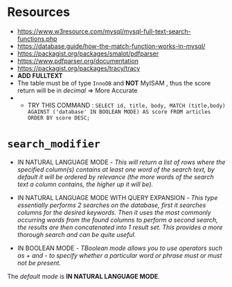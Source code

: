 # Resources

- https://www.w3resource.com/mysql/mysql-full-text-search-functions.php
- https://database.guide/how-the-match-function-works-in-mysql/
- https://packagist.org/packages/smalot/pdfparser
- https://www.pdfparser.org/documentation
- https://packagist.org/packages/tracy/tracy
- **ADD FULLTEXT**
- The table must be of type `InnoDB` and **NOT** MyISAM , thus the score return will be in *decimal* => More Accurate
- - TRY THIS COMMAND : `SELECT id, title, body, MATCH (title,body)  AGAINST ('database' IN BOOLEAN MODE) AS score FROM articles ORDER BY score DESC;`

# `search_modifier`

- IN NATURAL LANGUAGE MODE - *This will return a list of rows where the specified column(s) contains at least one word of the search text, by default it will be ordered by relevance (the more words of the search text a column contains, the higher up it will be).*

- IN NATURAL LANGUAGE MODE WITH QUERY EXPANSION - *This type essentially performs 2 searches on the database, first it searches columns for the desired keywords. Then it uses the most commonly occurring words from the found columns to perform a second search, the results are then concatenated into 1 result set. This provides a more thorough search and can be quite useful.*

- IN BOOLEAN MODE - *TBoolean mode allows you to use operators such as + and - to specify whether a particular word or phrase must or must not be present.*


The *default mode* is **IN NATURAL LANGUAGE MODE**.
